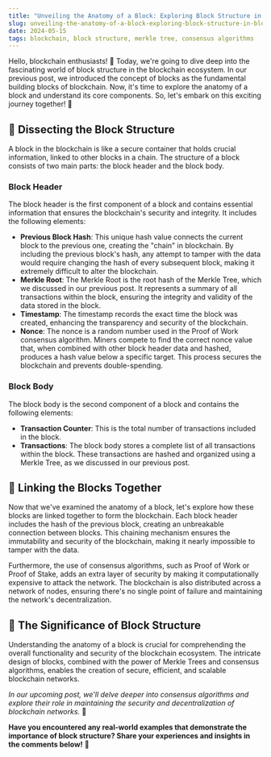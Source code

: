 ```yaml
---
title: "Unveiling the Anatomy of a Block: Exploring Block Structure in Blockchain"
slug: unveiling-the-anatomy-of-a-block-exploring-block-structure-in-blockchain
date: 2024-05-15
tags: blockchain, block structure, merkle tree, consensus algorithms
---
```


Hello, blockchain enthusiasts! 🌌 Today, we're going to dive deep into the fascinating world of block structure in the blockchain ecosystem. In our previous post, we introduced the concept of blocks as the fundamental building blocks of blockchain. Now, it's time to explore the anatomy of a block and understand its core components. So, let's embark on this exciting journey together! 🚀

## 🧱 Dissecting the Block Structure

A block in the blockchain is like a secure container that holds crucial information, linked to other blocks in a chain. The structure of a block consists of two main parts: the block header and the block body.

### Block Header

The block header is the first component of a block and contains essential information that ensures the blockchain's security and integrity. It includes the following elements:

- **Previous Block Hash**: This unique hash value connects the current block to the previous one, creating the "chain" in blockchain. By including the previous block's hash, any attempt to tamper with the data would require changing the hash of every subsequent block, making it extremely difficult to alter the blockchain.
- **Merkle Root**: The Merkle Root is the root hash of the Merkle Tree, which we discussed in our previous post. It represents a summary of all transactions within the block, ensuring the integrity and validity of the data stored in the block.
- **Timestamp**: The timestamp records the exact time the block was created, enhancing the transparency and security of the blockchain.
- **Nonce**: The nonce is a random number used in the Proof of Work consensus algorithm. Miners compete to find the correct nonce value that, when combined with other block header data and hashed, produces a hash value below a specific target. This process secures the blockchain and prevents double-spending.

### Block Body

The block body is the second component of a block and contains the following elements:

- **Transaction Counter**: This is the total number of transactions included in the block.
- **Transactions**: The block body stores a complete list of all transactions within the block. These transactions are hashed and organized using a Merkle Tree, as we discussed in our previous post.

## 🔗 Linking the Blocks Together

Now that we've examined the anatomy of a block, let's explore how these blocks are linked together to form the blockchain. Each block header includes the hash of the previous block, creating an unbreakable connection between blocks. This chaining mechanism ensures the immutability and security of the blockchain, making it nearly impossible to tamper with the data.

Furthermore, the use of consensus algorithms, such as Proof of Work or Proof of Stake, adds an extra layer of security by making it computationally expensive to attack the network. The blockchain is also distributed across a network of nodes, ensuring there's no single point of failure and maintaining the network's decentralization.

## 🚀 The Significance of Block Structure

Understanding the anatomy of a block is crucial for comprehending the overall functionality and security of the blockchain ecosystem. The intricate design of blocks, combined with the power of Merkle Trees and consensus algorithms, enables the creation of secure, efficient, and scalable blockchain networks.

*In our upcoming post, we'll delve deeper into consensus algorithms and explore their role in maintaining the security and decentralization of blockchain networks.* 🤝

**Have you encountered any real-world examples that demonstrate the importance of block structure? Share your experiences and insights in the comments below!** 💬
